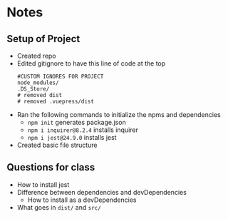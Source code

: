 # Notes

## Setup of Project

- Created repo
- Edited gitignore to have this line of code at the top
    ```
    #CUSTOM IGNORES FOR PROJECT
    node_modules/
    .DS_Store/
    # removed dist
    # removed .vuepress/dist
    ```
- Ran the following commands to initialize the npms and dependencies
    - `npm init` generates package.json
    - `npm i inquirer@8.2.4` installs inquirer
    - `npm i jest@24.9.0` installs jest
- Created basic file structure

## Questions for class

- How to install jest
- Difference between dependencies and devDependencies
    - How to install as a devDependencies
- What goes in `dist/` and `src/`
